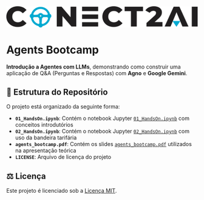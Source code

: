 &nbsp;
&nbsp;

<p align="center">
  <img width="800" src="./logo.jpg"
</p>

# Agents Bootcamp

**Introdução a Agentes com LLMs**, demonstrando como construir uma aplicação de Q&A (Perguntas e Respostas) com **Agno** e **Google Gemini**.

## 📂 Estrutura do Repositório

O projeto está organizado da seguinte forma:

- **`01_HandsOn.ipynb`**: Contém o notebook Jupyter [`01_HandsOn.ipynb`](./01_HandsOn.ipynb) com conceitos introdutórios
- **`02_HandsOn.ipynb`**: Contém o notebook Jupyter [`02_HandsOn.ipynb`](./02_HandsOn.ipynb) com uso da bandeira tarifária
- **`agents_bootcamp.pdf`**: Contém os slides [`agents_bootcamp.pdf`](./agents_bootcamp.pdf) utilizados na apresentação teórica
- **`LICENSE`**: Arquivo de licença do projeto

## ⚖️ Licença

Este projeto é licenciado sob a [Licença MIT](./LICENSE).
